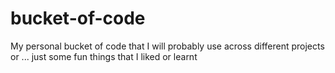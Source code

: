 # bucket-of-code
My personal bucket of code that I will probably use across different projects or ... just some fun things that I liked or learnt
